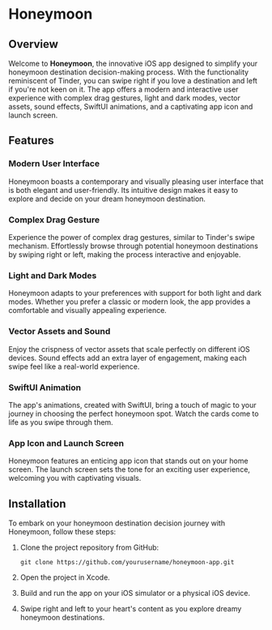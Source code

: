 # Honeymoon 

## Overview

Welcome to **Honeymoon**, the innovative iOS app designed to simplify your honeymoon destination decision-making process. With the functionality reminiscent of Tinder, you can swipe right if you love a destination and left if you're not keen on it. The app offers a modern and interactive user experience with complex drag gestures, light and dark modes, vector assets, sound effects, SwiftUI animations, and a captivating app icon and launch screen.

## Features

### Modern User Interface
Honeymoon boasts a contemporary and visually pleasing user interface that is both elegant and user-friendly. Its intuitive design makes it easy to explore and decide on your dream honeymoon destination.

### Complex Drag Gesture
Experience the power of complex drag gestures, similar to Tinder's swipe mechanism. Effortlessly browse through potential honeymoon destinations by swiping right or left, making the process interactive and enjoyable.

### Light and Dark Modes
Honeymoon adapts to your preferences with support for both light and dark modes. Whether you prefer a classic or modern look, the app provides a comfortable and visually appealing experience.

### Vector Assets and Sound
Enjoy the crispness of vector assets that scale perfectly on different iOS devices. Sound effects add an extra layer of engagement, making each swipe feel like a real-world experience.

### SwiftUI Animation
The app's animations, created with SwiftUI, bring a touch of magic to your journey in choosing the perfect honeymoon spot. Watch the cards come to life as you swipe through them.

### App Icon and Launch Screen
Honeymoon features an enticing app icon that stands out on your home screen. The launch screen sets the tone for an exciting user experience, welcoming you with captivating visuals.

## Installation

To embark on your honeymoon destination decision journey with Honeymoon, follow these steps:

1. Clone the project repository from GitHub:
   ```
   git clone https://github.com/yourusername/honeymoon-app.git
   ```

2. Open the project in Xcode.

3. Build and run the app on your iOS simulator or a physical iOS device.

4. Swipe right and left to your heart's content as you explore dreamy honeymoon destinations.

